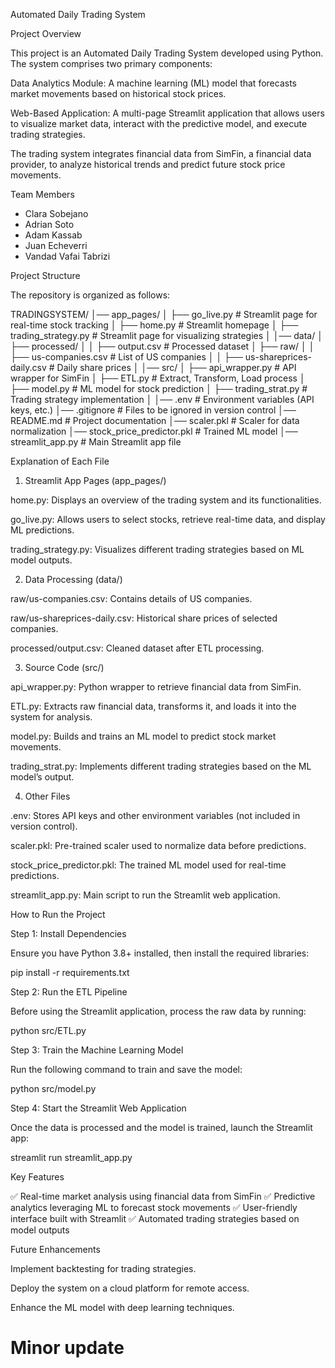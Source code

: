 Automated Daily Trading System

Project Overview

This project is an Automated Daily Trading System developed using Python. The system comprises two primary components:

Data Analytics Module: A machine learning (ML) model that forecasts market movements based on historical stock prices.

Web-Based Application: A multi-page Streamlit application that allows users to visualize market data, interact with the predictive model, and execute trading strategies.

The trading system integrates financial data from SimFin, a financial data provider, to analyze historical trends and predict future stock price movements.

Team Members

- Clara Sobejano
- Adrian Soto
- Adam Kassab
- Juan Echeverri
- Vandad Vafai Tabrizi

Project Structure

The repository is organized as follows:

TRADINGSYSTEM/
│── app_pages/
│   ├── go_live.py               # Streamlit page for real-time stock tracking
│   ├── home.py                  # Streamlit homepage
│   ├── trading_strategy.py       # Streamlit page for visualizing strategies
│
│── data/
│   ├── processed/
│   │   ├── output.csv            # Processed dataset
│   ├── raw/
│   │   ├── us-companies.csv      # List of US companies
│   │   ├── us-shareprices-daily.csv # Daily share prices
│
│── src/
│   ├── api_wrapper.py            # API wrapper for SimFin
│   ├── ETL.py                    # Extract, Transform, Load process
│   ├── model.py                  # ML model for stock prediction
│   ├── trading_strat.py          # Trading strategy implementation
│
│── .env                          # Environment variables (API keys, etc.)
│── .gitignore                    # Files to be ignored in version control
│── README.md                     # Project documentation
│── scaler.pkl                     # Scaler for data normalization
│── stock_price_predictor.pkl      # Trained ML model
│── streamlit_app.py               # Main Streamlit app file

Explanation of Each File

1. Streamlit App Pages (app_pages/)

home.py: Displays an overview of the trading system and its functionalities.

go_live.py: Allows users to select stocks, retrieve real-time data, and display ML predictions.

trading_strategy.py: Visualizes different trading strategies based on ML model outputs.

2. Data Processing (data/)

raw/us-companies.csv: Contains details of US companies.

raw/us-shareprices-daily.csv: Historical share prices of selected companies.

processed/output.csv: Cleaned dataset after ETL processing.

3. Source Code (src/)

api_wrapper.py: Python wrapper to retrieve financial data from SimFin.

ETL.py: Extracts raw financial data, transforms it, and loads it into the system for analysis.

model.py: Builds and trains an ML model to predict stock market movements.

trading_strat.py: Implements different trading strategies based on the ML model’s output.

4. Other Files

.env: Stores API keys and other environment variables (not included in version control).

scaler.pkl: Pre-trained scaler used to normalize data before predictions.

stock_price_predictor.pkl: The trained ML model used for real-time predictions.

streamlit_app.py: Main script to run the Streamlit web application.

How to Run the Project

Step 1: Install Dependencies

Ensure you have Python 3.8+ installed, then install the required libraries:

pip install -r requirements.txt

Step 2: Run the ETL Pipeline

Before using the Streamlit application, process the raw data by running:

python src/ETL.py

Step 3: Train the Machine Learning Model

Run the following command to train and save the model:

python src/model.py

Step 4: Start the Streamlit Web Application

Once the data is processed and the model is trained, launch the Streamlit app:

streamlit run streamlit_app.py

Key Features

✅ Real-time market analysis using financial data from SimFin
✅ Predictive analytics leveraging ML to forecast stock movements
✅ User-friendly interface built with Streamlit
✅ Automated trading strategies based on model outputs

Future Enhancements

Implement backtesting for trading strategies.

Deploy the system on a cloud platform for remote access.

Enhance the ML model with deep learning techniques.

# Minor update
